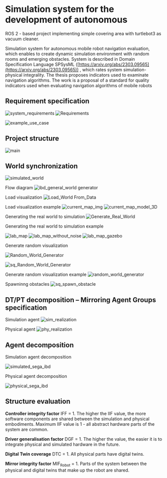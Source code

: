 # Simulation system for the development of autonomous
ROS 2 - based project implementing simple covering area with turtlebot3 as vacuum cleaner.

Simulation system for autonomous mobile robot navigation evaluation, which enables to create dynamic simulation environment with random rooms and emerging obstacles. System is described in Domain Specification Language SPSysML ([https://arxiv.org/abs/2303.09565](https://arxiv.org/abs/2303.09565)) , which rates system simulation-physical integrality. The thesis proposes indicators used to examinate navigation algorithms. The work is a proposal of a standard for quality indicators used when evaluating navigation algorithms of mobile robots

## Requirement specification
![system_requirements](docx/diagrams/system_requirements.png) 
![Requirements](docx/diagrams/Requirements.png) 

![example_use_case](docx/diagrams/example_use_case.png)

## Project structure
![main](docx/diagrams/main.png)

## World synchronization
![simulated_world](docx/diagrams/simulated_world.png)

Flow diagram
![ibd_general_world generator](docx/diagrams/ibd_general_world_generator.png)


Load visualization
![Load_World From_Data](docx/diagrams/Load_World_From_Data.png)

Load visualization example
![current_map_img](docx/img/current_map_img.jpg)
![current_map_model_3D](docx/img/current_map_model_3D.png)

Generating the real world to simulation
![Generate_Real_World](docx/diagrams/Generate_Real_World.png)

Generating the real world to simulation example

![lab_map](docx/img/lab_map.png) 
![lab_map_without_noise](docx/img/lab_map_without_noise.png) 
![lab_map_gazebo](docx/img/lab_map_gazebo.png) 

Generate random visualization

![Random_World_Generator](docx/diagrams/Random_World_Generator.png) 

![sq_Random_World_Generator](docx/diagrams/sq_Random_World_Generator.png)

Generate random visualization example
![random_world_generator](docx/img/random_world_generator.jpg) 


Spawninng obstacles
![sq_spawn_obstacle](docx/diagrams/sq_spawn_obstacle.png) 



## DT/PT decomposition – Mirroring Agent Groups specification

Simulation agent
![sim_realization](docx/diagrams/sim_realization.png)

Physical agent
![phy_realization](docx/diagrams/phy_realization.png)

## Agent decomposition
Simulation agent decomposition

![simulated_sega_ibd](docx/diagrams/simulated_sega_ibd.png)

Physical agent decomposition

![physical_sega_ibd](docx/diagrams/physical_sega_ibd.png)

## Structure evaluation

**Controller integrity factor** IFF = 1. The higher the IIF value, the more software components are shared between the simulation and physical embodiments. Maximum IIF value is 1 - all abstract hardware parts of the system are common.

**Driver generalisation factor** DGF = 1. The higher the value, the easier it is to integrate physical and simulated hardware in the future.

**Digital Twin coverage** DTC = 1. All physical parts have digital twins.

**Mirror integrity factor** MIF<sub>Robot</sub> = 1. Parts of the system between the physical and digital twins that make up the robot are shared.